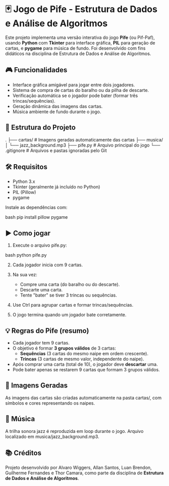 # 🃏 Jogo de Pife - Estrutura de Dados e Análise de Algoritmos

Este projeto implementa uma versão interativa do jogo **Pife** (ou Pif-Paf), usando **Python** com **Tkinter** para interface gráfica, **PIL** para geração de cartas, e **pygame** para música de fundo. Foi desenvolvido com fins didáticos na disciplina de Estrutura de Dados e Análise de Algoritmos.

## 🎮 Funcionalidades

- Interface gráfica amigável para jogar entre dois jogadores.
- Sistema de compra de cartas do baralho ou da pilha de descarte.
- Verificação automática se o jogador pode bater (formar três trincas/sequências).
- Geração dinâmica das imagens das cartas.
- Música ambiente de fundo durante o jogo.

## 🧩 Estrutura do Projeto

.
├── cartas/                # Imagens geradas automaticamente das cartas
├── musica/
│   └── jazz_background.mp3
├── pife.py                # Arquivo principal do jogo
└── .gitignore             # Arquivos e pastas ignoradas pelo Git


## 🛠️ Requisitos

- Python 3.x
- Tkinter (geralmente já incluído no Python)
- PIL (Pillow)
- pygame

Instale as dependências com:

bash
pip install pillow pygame


## ▶️ Como jogar

1. Execute o arquivo pife.py:
   
bash
   python pife.py


2. Cada jogador inicia com 9 cartas.

3. Na sua vez:
   - Compre uma carta (do baralho ou do descarte).
   - Descarte uma carta.
   - Tente "bater" se tiver 3 trincas ou sequências.

4. Use Ctrl para agrupar cartas e formar trincas/sequências.

5. O jogo termina quando um jogador bate corretamente.

## 💡 Regras do Pife (resumo)

- Cada jogador tem 9 cartas.
- O objetivo é formar **3 grupos válidos** de 3 cartas:
  - **Sequências** (3 cartas do mesmo naipe em ordem crescente).
  - **Trincas** (3 cartas de mesmo valor, independente do naipe).
- Após comprar uma carta (total de 10), o jogador deve **descartar** uma.
- Pode bater apenas se restarem 9 cartas que formam 3 grupos válidos.

## 📸 Imagens Geradas

As imagens das cartas são criadas automaticamente na pasta cartas/, com símbolos e cores representando os naipes.

## 🎵 Música

A trilha sonora jazz é reproduzida em loop durante o jogo. Arquivo localizado em musica/jazz_background.mp3.

## 📚 Créditos

Projeto desenvolvido por Alvaro Wiggers, Allan Santos, Luan Brendon, Guilherme Fernandes e Thor Camara, como parte da disciplina de **Estrutura de Dados e Análise de Algoritmos**.
